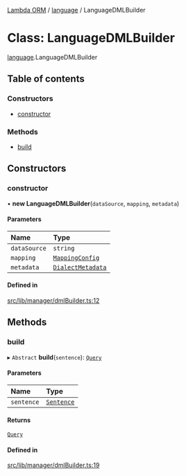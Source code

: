 [Lambda ORM](../README.md) / [language](../modules/language.md) / LanguageDMLBuilder

# Class: LanguageDMLBuilder

[language](../modules/language.md).LanguageDMLBuilder

## Table of contents

### Constructors

- [constructor](language.LanguageDMLBuilder.md#constructor)

### Methods

- [build](language.LanguageDMLBuilder.md#build)

## Constructors

### constructor

• **new LanguageDMLBuilder**(`dataSource`, `mapping`, `metadata`)

#### Parameters

| Name | Type |
| :------ | :------ |
| `dataSource` | `string` |
| `mapping` | [`MappingConfig`](manager.MappingConfig.md) |
| `metadata` | [`DialectMetadata`](language.DialectMetadata.md) |

#### Defined in

[src/lib/manager/dmlBuilder.ts:12](https://github.com/FlavioLionelRita/lambda-orm/blob/c5c7261/src/lib/manager/dmlBuilder.ts#L12)

## Methods

### build

▸ `Abstract` **build**(`sentence`): [`Query`](model.Query.md)

#### Parameters

| Name | Type |
| :------ | :------ |
| `sentence` | [`Sentence`](language.Sentence.md) |

#### Returns

[`Query`](model.Query.md)

#### Defined in

[src/lib/manager/dmlBuilder.ts:19](https://github.com/FlavioLionelRita/lambda-orm/blob/c5c7261/src/lib/manager/dmlBuilder.ts#L19)
